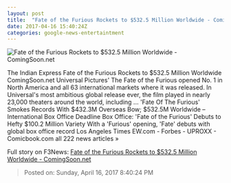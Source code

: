 ```yaml
---
layout: post
title:  "Fate of the Furious Rockets to $532.5 Million Worldwide - ComingSoon.net"
date: 2017-04-16 15:40:24Z
categories: google-news-entertaintment
---
```


![Fate of the Furious Rockets to $532.5 Million Worldwide - ComingSoon.net](http://cdn2-www.comingsoon.net/assets/uploads/2017/04/furiousboxoffice.jpg)

The Indian Express Fate of the Furious Rockets to $532.5 Million Worldwide ComingSoon.net Universal Pictures' The Fate of the Furious opened No. 1 in North America and all 63 international markets where it was released. In Universal's most ambitious global release ever, the film played in nearly 23,000 theaters around the world, including ... 'Fate Of The Furious' Smokes Records With $432.3M Overseas Bow; $532.5M Worldwide – International Box Office Deadline Box Office: 'Fate of the Furious' Debuts to Hefty $100.2 Million Variety With a 'Furious' opening, 'Fate' debuts with global box office record Los Angeles Times EW.com - Forbes - UPROXX - Comicbook.com all 222 news articles »


Full story on F3News: [Fate of the Furious Rockets to $532.5 Million Worldwide - ComingSoon.net](http://www.f3nws.com/n/NaXBHE)

> Posted on: Sunday, April 16, 2017 8:40:24 PM
